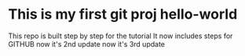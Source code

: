 # This is my first git proj hello-world
This repo is built step by step for the tutorial
It now includes steps for GITHUB
now it's 2nd update
now it's 3rd update
